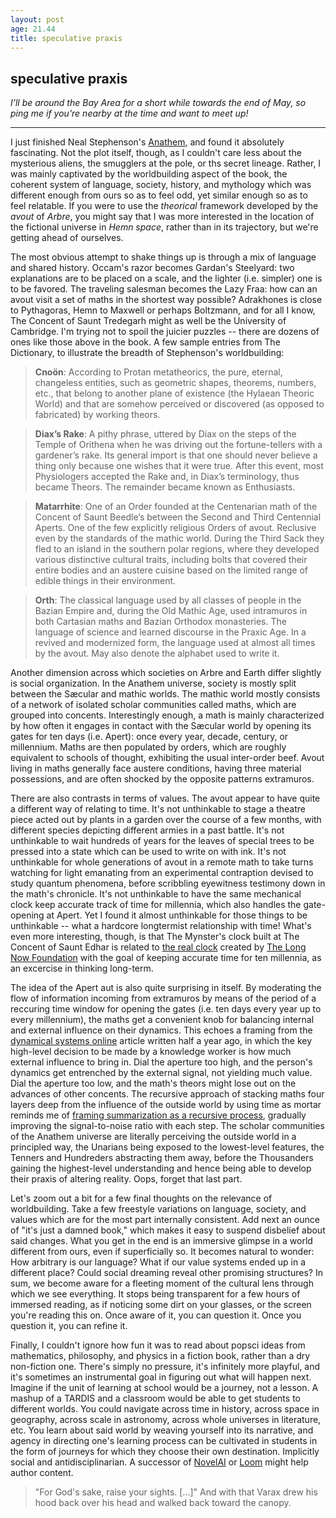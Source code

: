 ```yaml
---
layout: post
age: 21.44
title: speculative praxis
---
```


## speculative praxis

_I'll be around the Bay Area for a short while towards the end of May, so ping me if you're nearby at the time and want to meet up!_

---

I just finished Neal Stephenson's [Anathem](https://nealstephenson.com/anathem.html), and found it absolutely fascinating. Not the plot itself, though, as I couldn't care less about the mysterious aliens, the smugglers at the pole, or ths secret lineage. Rather, I was mainly captivated by the worldbuilding aspect of the book, the coherent system of language, society, history, and mythology which was different enough from ours so as to feel odd, yet similar enough so as to feel relatable. If you were to use the _theorical_ framework developed by the _avout_ of _Arbre_, you might say that I was more interested in the location of the fictional universe in _Hemn space_, rather than in its trajectory, but we're getting ahead of ourselves.

The most obvious attempt to shake things up is through a mix of language and shared history. Occam's razor becomes Gardan's Steelyard: two explanations are to be placed on a scale, and the lighter (i.e. simpler) one is to be favored. The traveling salesman becomes the Lazy Fraa: how can an avout visit a set of maths in the shortest way possible? Adrakhones is close to Pythagoras, Hemn to Maxwell or perhaps Boltzmann, and for all I know, The Concent of Saunt Tredegarh might as well be the University of Cambridge. I'm trying not to spoil the juicier puzzles -- there are dozens of ones like those above in the book. A few sample entries from The Dictionary, to illustrate the breadth of Stephenson's worldbuilding:

> **Cnoön**: According to Protan metatheorics, the pure, eternal, changeless entities, such as geometric shapes, theorems, numbers, etc., that belong to another plane of existence (the Hylaean Theoric World) and that are somehow perceived or discovered (as opposed to fabricated) by working theors.

> **Diax’s Rake**: A pithy phrase, uttered by Diax on the steps of the Temple of Orithena when he was driving out the fortune-tellers with a gardener’s rake. Its general import is that one should never believe a thing only because one wishes that it were true. After this event, most Physiologers accepted the Rake and, in Diax’s terminology, thus became Theors. The remainder became known as Enthusiasts.

> **Matarrhite**: One of an Order founded at the Centenarian math of the Concent of Saunt Beedle’s between the Second and Third Centennial Aperts. One of the few explicitly religious Orders of avout. Reclusive even by the standards of the mathic world. During the Third Sack they fled to an island in the southern polar regions, where they developed various distinctive cultural traits, including bolts that covered their entire bodies and an austere cuisine based on the limited range of edible things in their environment.

> **Orth**: The classical language used by all classes of people in the Bazian Empire and, during the Old Mathic Age, used intramuros in both Cartasian maths and Bazian Orthodox monasteries. The language of science and learned discourse in the Praxic Age. In a revived and modernized form, the language used at almost all times by the avout. May also denote the alphabet used to write it.

Another dimension across which societies on Arbre and Earth differ slightly is social organization. In the Anathem universe, society is mostly split between the Sæcular and mathic worlds. The mathic world mostly consists of a network of isolated scholar communities called maths, which are grouped into concents. Interestingly enough, a math is mainly characterized by how often it engages in contact with the Sæcular world by opening its gates for ten days (i.e. Apert): once every year, decade, century, or millennium. Maths are then populated by orders, which are roughly equivalent to schools of thought, exhibiting the usual inter-order beef. Avout living in maths generally face austere conditions, having three material possessions, and are often shocked by the opposite patterns extramuros.

There are also contrasts in terms of values. The avout appear to have quite a different way of relating to time. It's not unthinkable to stage a theatre piece acted out by plants in a garden over the course of a few months, with different species depicting different armies in a past battle. It's not unthinkable to wait hundreds of years for the leaves of special trees to be pressed into a state which can be used to write on with ink. It's not unthinkable for whole generations of avout in a remote math to take turns watching for light emanating from an experimental contraption devised to study quantum phenomena, before scribbling eyewitness testimony down in the math's chronicle. It's not unthinkable to have the same mechanical clock keep accurate track of time for millennia, which also handles the gate-opening at Apert. Yet I found it almost unthinkable for those things to be unthinkable -- what a hardcore longtermist relationship with time! What's even more interesting, though, is that The Mynster's clock built at The Concent of Saunt Edhar is related to [the real clock](https://longnow.org/clock/) created by [The Long Now Foundation](https://longnow.org/) with the goal of keeping accurate time for ten millennia, as an excercise in thinking long-term.

The idea of the Apert aut is also quite surprising in itself. By moderating the flow of information incoming from extramuros by means of the period of a reccuring time window for opening the gates (i.e. ten days every year up to every millennium), the maths get a convenient knob for balancing internal and external influence on their dynamics. This echoes a framing from the [dynamical systems online](/reflections/dynamical-systems-online) article written half a year ago, in which the key high-level decision to be made by a knowledge worker is how much external influence to bring in. Dial the aperture too high, and the person's dynamics get entrenched by the external signal, not yielding much value. Dial the aperture too low, and the math's theors might lose out on the advances of other concents. The recursive approach of stacking maths four layers deep from the influence of the outside world by using time as mortar reminds me of [framing summarization as a recursive process](https://universalprior.substack.com/p/task-decomposition-and-scientific?s=r), gradually improving the signal-to-noise ratio with each step. The scholar communities of the Anathem universe are literally perceiving the outside world in a principled way, the Unarians being exposed to the lowest-level features, the Tenners and Hundreders abstracting them away, before the Thousanders gaining the highest-level understanding and hence being able to develop their praxis of altering reality. Oops, forget that last part.

Let's zoom out a bit for a few final thoughts on the relevance of worldbuilding. Take a few freestyle variations on language, society, and values which are for the most part internally consistent. Add next an ounce of "it's just a damned book," which makes it easy to suspend disbelief about said changes. What you get in the end is an immersive glimpse in a world different from ours, even if superficially so. It becomes natural to wonder: How arbitrary is our language? What if our value systems ended up in a different place? Could social dreaming reveal other promising structures? In sum, we become aware for a fleeting moment of the cultural lens through which we see everything. It stops being transparent for a few hours of immersed reading, as if noticing some dirt on your glasses, or the screen you're reading this on. Once aware of it, you can question it. Once you question it, you can refine it.

Finally, I couldn't ignore how fun it was to read about popsci ideas from mathematics, philosophy, and physics in a fiction book, rather than a dry non-fiction one. There's simply no pressure, it's infinitely more playful, and it's sometimes an instrumental goal in figuring out what will happen next. Imagine if the unit of learning at school would be a journey, not a lesson. A mashup of a TARDIS and a classroom would be able to get students to different worlds. You could navigate across time in history, across space in geography, across scale in astronomy, across whole universes in literature, etc. You learn about said world by weaving yourself into its narrative, and agency in directing one's learning process can be cultivated in students in the form of journeys for which they choose their own destination. Implicitly social and antidisciplinarian. A successor of [NovelAI](https://novelai.net/) or [Loom](https://generative.ink/posts/loom-interface-to-the-multiverse/) might help author content.

> "For God's sake, raise your sights. [...]" And with that Varax drew his hood back over his head and walked back toward the canopy.

